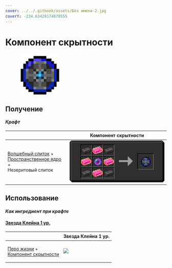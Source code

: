 ```yaml
---
cover: ../../.gitbook/assets/Без имени-2.jpg
coverY: -234.63428174878555
---
```


# Компонент скрытности

<figure><img src="../../.gitbook/assets/stealthpotion_128.png" alt=""><figcaption></figcaption></figure>

## Получение

#### _Крафт_

| ㅤ                                                                                                                                       | Компонент скрытности                         |
| --------------------------------------------------------------------------------------------------------------------------------------- | -------------------------------------------- |
| <p><a href="fairy_ingot.md">Волшебный слиток</a> +<br><a href="spawner_seeker.md">Пространственное ядро</a> +<br>Незеритовый слиток</p> | ![](../../.gitbook/assets/stealthpotion.png) |

## Использование

#### _Как ингредиент при крафте_

#### [Звезда Клейна 1 ур.](klein\_star\_1.md)

| ㅤ                                                                                                    | Звезда Клейна 1 ур.                           |
| ---------------------------------------------------------------------------------------------------- | --------------------------------------------- |
| <p><a href="life_arc.md">Перо жизни</a> +<br><a href="stealthpotion.md">Компонент скрытности</a></p> | ![](../../.gitbook/assets/klein\_star\_1.png) |
